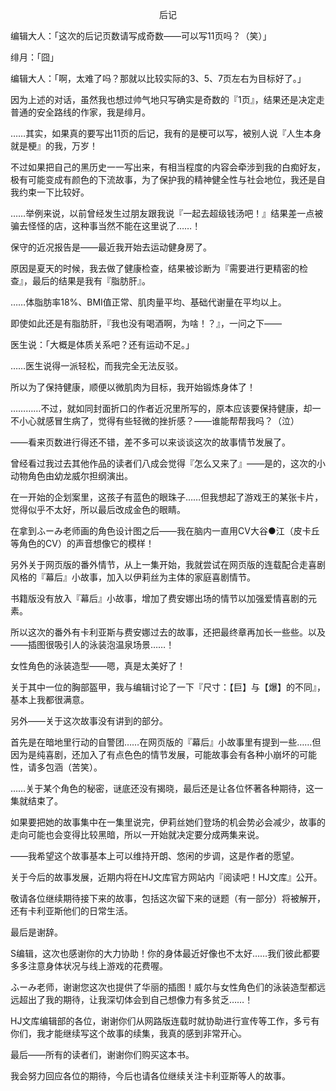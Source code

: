 <p align="center">后记</p>

编辑大人：「这次的后记页数请写成奇数——可以写11页吗？（笑）」

绯月：「囧」

编辑大人：「啊，太难了吗？那就以比较实际的3、5、7页左右为目标好了。」

因为上述的对话，虽然我也想过帅气地只写确实是奇数的『1页』，结果还是决定走普通的安全路线的作家，我是绯月。

……其实，如果真的要写出11页的后记，我有的是梗可以写，被别人说『人生本身就是梗』的我，万岁！

不过如果把自己的黑历史一一写出来，有相当程度的内容会牵涉到我的白痴好友，极有可能变成有颜色的下流故事，为了保护我的精神健全性与社会地位，我还是自我约束一下比较好。

……举例来说，以前曾经发生过朋友跟我说『一起去超级钱汤吧！』结果差一点被骗去怪怪的店，这种事当然不能在这里说了……！

保守的近况报告是——最近我开始去运动健身房了。

原因是夏天的时候，我去做了健康检查，结果被诊断为『需要进行更精密的检查』，最后的结果是我有『脂肪肝』。

……体脂肪率18%、BMI值正常、肌肉量平均、基础代谢量在平均以上。

即使如此还是有脂肪肝，『我也没有喝酒啊，为啥！？』，一问之下——

医生说：「大概是体质关系吧？还有运动不足。」

……医生说得一派轻松，而我完全无法反驳。

所以为了保持健康，顺便以微肌肉为目标，我开始锻炼身体了！

…………不过，就如同封面折口的作者近况里所写的，原本应该要保持健康，却一不小心就感冒生病了，觉得有些轻微的挫折感？——谁能帮帮我吗？（泣）

——看来页数进行得还不错，差不多可以来谈谈这次的故事情节发展了。

曾经看过我过去其他作品的读者们八成会觉得『怎么又来了』——是的，这次的小动物角色由幼龙威尔担纲演出。

在一开始的企划案里，这孩子有蓝色的眼珠子……但我想起了游戏王的某张卡片，觉得似乎不太好，所以最后改成金色的眼睛。

在拿到ふーみ老师画的角色设计图之后——我在脑内一直用CV大谷●江（皮卡丘等角色的CV）的声音想像它的模样！

另外关于网页版的番外情节，从上一集开始，我就尝试在网页版的连载配合走喜剧风格的『幕后』小故事，加入以伊莉丝为主体的家庭喜剧情节。

书籍版没有放入『幕后』小故事，增加了费安娜出场的情节以加强爱情喜剧的元素。

所以这次的番外有卡利亚斯与费安娜过去的故事，还把最终章再加长一些些。以及——插图很吸引人的泳装泡温泉场景……！

女性角色的泳装造型——嗯，真是太美好了！

关于其中一位的胸部盔甲，我与编辑讨论了一下『尺寸：【巨】与【爆】的不同』，基本上我都很满意。

另外——关于这次故事没有讲到的部分。

首先是在暗地里行动的自警团……在网页版的『幕后』小故事里有提到一些……但因为是纯喜剧，还加入了有点色色的情节发展，可能故事会有各种小崩坏的可能性，请多包涵（苦笑）。

……关于某个角色的秘密，谜底还没有揭晓，最后还是让各位怀著各种期待，这一集就结束了。

如果要把她的故事集中在一集里说完，伊莉丝她们登场的机会势必会减少，故事的走向可能也会变得比较黑暗，所以一开始就决定要分成两集来说。

——我希望这个故事基本上可以维持开朗、悠闲的步调，这是作者的愿望。

关于今后的故事发展，近期内将在HJ文库官方网站内『阅读吧！HJ文库』公开。

敬请各位继续期待接下来的故事，包括这次留下来的谜题（有一部分）将被解开，还有卡利亚斯他们的日常生活。

最后是谢辞。

S编辑，这次也感谢你的大力协助！你的身体最近好像也不太好……我们彼此都要多多注意身体状况与线上游戏的花费喔。

ふーみ老师，谢谢您这次也提供了华丽的插图！威尔与女性角色们的泳装造型都远远超出了我的期待，让我深切体会到自己想像力有多贫乏……！

HJ文库编辑部的各位，谢谢你们从网路版连载时就协助进行宣传等工作，多亏有你们，我才能继续写这个故事的续集，我真的感到非常开心。

最后——所有的读者们，谢谢你们购买这本书。

我会努力回应各位的期待，今后也请各位继续关注卡利亚斯等人的故事。

